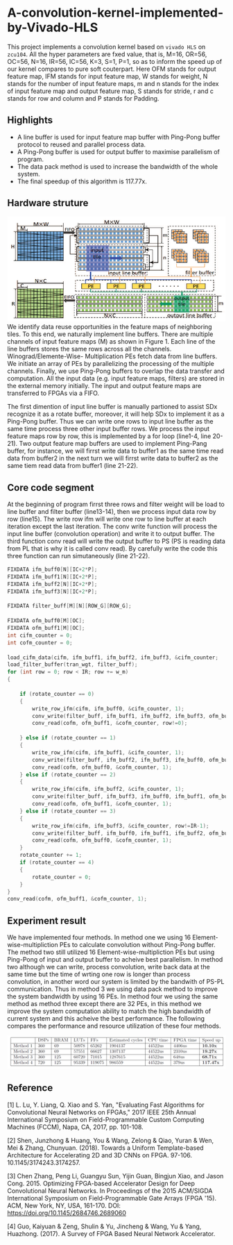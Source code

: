 # A-convolution-kernel-implemented-by-Vivado-HLS
This project implements a convolution kernel based on `vivado HLS` on `zcu104`. All the hyper parameters
are fxed value, that is, M=16, OR=56, OC=56, N=16, IR=56, IC=56, K=3, S=1, P=1, so as to inform the speed up of our kernel compares to pure soft couterpart. Here OFM stands for output feature map, IFM stands for input feature map, W stands for weight, N stands for the number of input feature maps, m and n stands for the index of input feature map and output feature map, S stands for stride, r and c stands for row and column and P stands for Padding.

## Highlights
* A line buffer is used for input feature map buffer with Ping-Pong buffer protocol to reused and parallel process data.
* A Ping-Pong buffer is used for output buffer to maximise parallelism of program.
* The data pack method is used to increase the bandwidth of the whole system.
* The final speedup of this algorithm is 117.77x.

## Hardware struture
![hardware architecture](/fig/arch.png)
We identify data reuse opportunities in the feature maps of neighboring tiles. To this end, we naturally
implement line buffers. There are multiple channels of input feature maps (M) as shown in Figure 1.
Each line of the line buffers stores the same rows across all the channels. Winograd/Elemente-Wise-
Multiplication PEs fetch data from line buffers. We initiate an array of PEs by parallelizing the processing of the multiple channels. Finally, we use Ping-Pong buffers to overlap the data transfer and computation. All the input data (e.g. input feature maps,
filters) are stored in the external memory initially. The input and output feature maps are transferred
to FPGAs via a FIFO.

The first dimention of input line buffer is manually partioned to assist SDx recognize it as a rotate
buffer, moreover, it will help SDx to implement it as a Ping-Pong buffer. Thus we can write one rows to
input line buffer as the same time process three other input buffer rows. We process the input feature
maps row by row, this is implemented by a for loop (line1-4, line 20-21). Two output feature map buffers
are used to implement Ping-Pang buffer, for instance, we will firrst write data to buffer1 as the same time
read data from buffer2 in the next turn we will firrst write data to buffer2 as the same tiem read data
from buffer1 (line 21-22).

## Core code segment
At the beginning of program firrst three rows and filter weight will be load to line buffer and filter
buffer (line13-14), then we process input data row by row (line15). The write row ifm will write one row
to line buffer at each iteration except the last iteration. The conv write function will process the input
line buffer (convolution operation) and write it to output buffer. The third function conv read will write
the output buffer to PS (PS is reading data from PL that is why it is called conv read). By carefully
write the code this three function can run simutaneously (line 21-22).

```C
FIXDATA ifm_buff0[N][IC+2*P];
FIXDATA ifm_buff1[N][IC+2*P];
FIXDATA ifm_buff2[N][IC+2*P];
FIXDATA ifm_buff3[N][IC+2*P];

FIXDATA filter_buff[M][N][ROW_G][ROW_G];

FIXDATA ofm_buff0[M][OC];
FIXDATA ofm_buff1[M][OC];
int cifm_counter = 0;
int cofm_counter = 0;

load_cifm_data(cifm, ifm_buff1, ifm_buff2, ifm_buff3, &cifm_counter;
load_filter_buffer(tran_wgt, filter_buff);
for (int row = 0; row < IR; row += w_m)            
{

	if (rotate_counter == 0)
	{
		write_row_ifm(cifm, ifm_buff0, &cifm_counter, 1);
		conv_write(filter_buff, ifm_buff1, ifm_buff2, ifm_buff3, ofm_buff0);
		conv_read(cofm, ofm_buff1, &cofm_counter, row!=0);
	
	} else if (rotate_counter == 1)
	{
		write_row_ifm(cifm, ifm_buff1, &cifm_counter, 1);
		conv_write(filter_buff, ifm_buff2, ifm_buff3, ifm_buff0, ofm_buff1);
		conv_read(cofm, ofm_buff0, &cofm_counter, 1);
	} else if (rotate_counter == 2)
	{
		write_row_ifm(cifm, ifm_buff2, &cifm_counter, 1);
		conv_write(filter_buff, ifm_buff3, ifm_buff0, ifm_buff1, ofm_buff0);
		conv_read(cofm, ofm_buff1, &cofm_counter, 1);
	} else if (rotate_counter == 3)
	{
		write_row_ifm(cifm, ifm_buff3, &cifm_counter, row!=IR-1);
		conv_write(filter_buff, ifm_buff0, ifm_buff1, ifm_buff2, ofm_buff1);
		conv_read(cofm, ofm_buff0, &cofm_counter, 1);
	}
	rotate_counter += 1;
	if (rotate_counter == 4)
	{
		rotate_counter = 0;
	}
}
conv_read(cofm, ofm_buff1, &cofm_counter, 1);
```

## Experiment result
We have implemented four methods. In method one we using 16 Element-wise-multipliction PEs to calculate convolution without Ping-Pong buffer. The method two still utilized 16 Element-wise-multipliction PEs but using Ping-Pong of input and output buffer to acheive best parallelism. In method two although we can write, process convolution, write back data at the same time but the time of wrting one row is longer than process convolution, in another word our system is limited by the bandwith of PS-PL communication. Thus in method 3 we using data pack method to improve the system bandwidth by using 16 PEs. In method four we using the same method as method three except there are 32 PEs, in this method we improve the system computation ability to match the high bandwidth of current system and this acheive the best performance. The following compares the performance and resource utilization of these four methods.

![exp result](/fig/result.png)

## Reference
[1]	L. Lu, Y. Liang, Q. Xiao and S. Yan, "Evaluating Fast Algorithms for Convolutional Neural Networks on FPGAs," 2017 IEEE 25th Annual International Symposium on Field-Programmable Custom Computing Machines (FCCM), Napa, CA, 2017, pp. 101-108.

[2]	Shen, Junzhong \& Huang, You \& Wang, Zelong \& Qiao, Yuran \& Wen, Mei \& Zhang, Chunyuan. (2018). Towards a Uniform Template-based Architecture for Accelerating 2D and 3D CNNs on FPGA. 97-106. 10.1145/3174243.3174257. 

[3]	Chen Zhang, Peng Li, Guangyu Sun, Yijin Guan, Bingjun Xiao, and Jason Cong. 2015. Optimizing FPGA-based Accelerator Design for Deep Convolutional Neural Networks. In Proceedings of the 2015 ACM/SIGDA International Symposium on Field-Programmable Gate Arrays (FPGA '15). ACM, New York, NY, USA, 161-170. DOI: https://doi.org/10.1145/2684746.2689060

[4]	Guo, Kaiyuan \& Zeng, Shulin \& Yu, Jincheng \& Wang, Yu \& Yang, Huazhong. (2017). A Survey of FPGA Based Neural Network Accelerator. 
